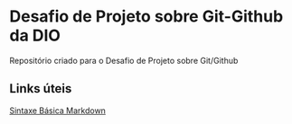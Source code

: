 # Desafio de Projeto sobre Git-Github da DIO
Repositório criado para o Desafio de Projeto sobre Git/Github

## Links úteis
[Sintaxe Básica Markdown](https://www.markdownguide.org/basic-syntax/)

